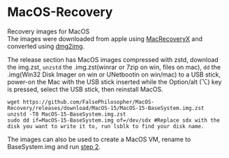 # MacOS-Recovery
Recovery images for MacOS  
The images were downloaded from apple using [MacRecoveryX](https://github.com/AngeloAvv/MacRecoveryX) and converted using [dmg2img](https://github.com/Lekensteyn/dmg2img).

The release section has MacOS images compressed with zstd, download the img.zst, `unzstd` the .img.zst(winrar or 7zip on win, files on mac), `dd` the .img(Win32 Disk Imager on win or UNetbootin on win/mac) to a USB stick, power-on the Mac with the USB stick inserted while the Option/alt (⌥) key is pressed, select the USB stick, then reinstall MacOS.
```
wget https://github.com/FalsePhilosopher/MacOS-Recovery/releases/download/MacOS-15/MacOS-15-BaseSystem.img.zst
unzstd -T0 MacOS-15-BaseSystem.img.zst
sudo dd if=MacOS-15-BaseSystem.img of=/dev/sdx #Replace sdx with the disk you want to write it to, run lsblk to find your disk name.
```
The images can also be used to create a MacOS VM, rename to BaseSystem.img and run [step 2](https://github.com/foxlet/macOS-Simple-KVM#step-2).
